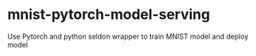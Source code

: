 # mnist-pytorch-model-serving
Use Pytorch and python seldon wrapper to train MNIST model and deploy model
